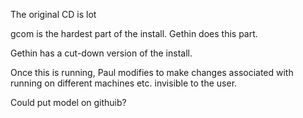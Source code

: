 The original CD is lot

gcom is the hardest part of the install.  Gethin does this part.

Gethin has a cut-down version of the install.

Once this is running, Paul modifies to make changes associated with running on different machines etc. invisible to the user.

Could put model on githuib?


